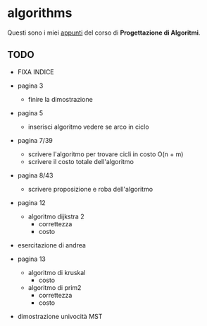 # algorithms 

Questi sono i miei [appunti](https://raw.githubusercontent.com/ph04/algorithms/main/src/main.pdf) del corso di **Progettazione di Algoritmi**.

## TODO

- FIXA INDICE

- pagina 3
    - finire la dimostrazione

- pagina 5
    - inserisci algoritmo vedere se arco in ciclo

- pagina 7/39
    - scrivere l'algoritmo per trovare cicli in costo O(n + m)
    - scrivere il costo totale dell'algoritmo

- pagina 8/43
    - scrivere proposizione e roba dell'algoritmo

- pagina 12
    - algoritmo dijkstra 2
        - correttezza
        - costo

- esercitazione di andrea

- pagina 13
    - algoritmo di kruskal
        - costo
    - algoritmo di prim2
        - correttezza
        - costo

- dimostrazione univocità MST

